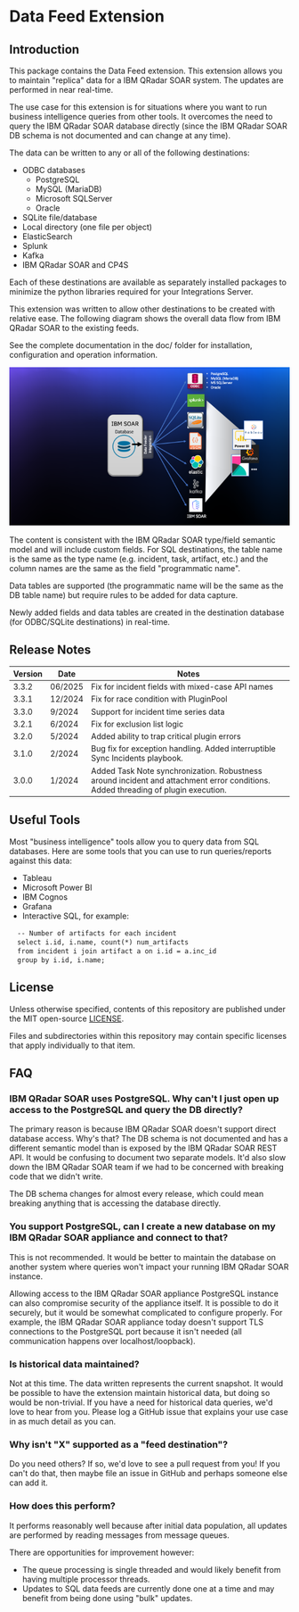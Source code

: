 # Data Feed Extension

## Introduction
This package contains the Data Feed extension.  This extension allows you to maintain "replica" data for a IBM QRadar SOAR system.  The updates are performed in near real-time.

The use case for this extension is for situations where you want to run business intelligence queries from other tools.  It overcomes the need to query the IBM QRadar SOAR database directly (since the IBM QRadar SOAR DB schema is not documented and can change at any time).

The data can be written to any or all of the following destinations:

- ODBC databases
  * PostgreSQL
  * MySQL (MariaDB)
  * Microsoft SQLServer
  * Oracle
- SQLite file/database
- Local directory (one file per object)
- ElasticSearch
- Splunk
- Kafka
- IBM QRadar SOAR and CP4S

Each of these destinations are available as separately installed packages to minimize the python libraries required for your Integrations Server.

This extension was written to allow other destinations to be created with relative ease. The following diagram shows the overall data flow from IBM QRadar SOAR to the existing feeds.

See the complete documentation in the doc/ folder for installation, configuration and operation information.

![Data Feed Diagram](screenshots/diagram2_appexch.png)

The content is consistent with the IBM QRadar SOAR type/field semantic model and will include custom fields.  For SQL destinations, the table name is the same as the type name (e.g. incident, task, artifact, etc.) and the column names are the same as the field "programmatic name".

Data tables are supported (the programmatic name will be the same as the DB table name) but require rules to be added for data capture.

Newly added fields and data tables are created in the destination database (for ODBC/SQLite destinations) in real-time.

## Release Notes
| Version | Date | Notes |
| ------- | ---- | ----- |
| 3.3.2   | 06/2025 | Fix for incident fields with mixed-case API names |
| 3.3.1   | 12/2024 | Fix for race condition with PluginPool |
| 3.3.0   | 9/2024 | Support for incident time series data |
| 3.2.1   | 6/2024 | Fix for exclusion list logic |
| 3.2.0   | 5/2024 | Added ability to trap critical plugin errors |
| 3.1.0   | 2/2024 | Bug fix for exception handling. Added interruptible Sync Incidents playbook. |
| 3.0.0   | 1/2024 | Added Task Note synchronization. Robustness around incident and attachment error conditions. Added threading of plugin execution. |


## Useful Tools
Most "business intelligence" tools allow you to query data from SQL databases.  Here are some tools that you can use to run queries/reports against this data:

* Tableau
* Microsoft Power BI
* IBM Cognos
* Grafana
* Interactive SQL, for example:

```
  -- Number of artifacts for each incident
  select i.id, i.name, count(*) num_artifacts
  from incident i join artifact a on i.id = a.inc_id
  group by i.id, i.name;
```

## License

Unless otherwise specified, contents of this repository are published under the MIT open-source
[LICENSE](LICENSE).

Files and subdirectories within this repository may contain specific licenses that apply individually to that item.

## FAQ
### IBM QRadar SOAR uses PostgreSQL.  Why can't I just open up access to the PostgreSQL and query the DB directly?
The primary reason is because IBM QRadar SOAR doesn't support direct database access.  Why's that?  The DB schema is not documented and has a different semantic model than is exposed by the IBM QRadar SOAR REST API.  It would be confusing to document two separate models.  It'd also slow down the IBM QRadar SOAR team if we had to be concerned with breaking code that we didn't write.

The DB schema changes for almost every release, which could mean breaking anything that is accessing the database directly.

### You support PostgreSQL, can I create a new database on my IBM QRadar SOAR appliance and connect to that?
This is not recommended.  It would be better to maintain the database on another system where queries won't impact your running IBM QRadar SOAR instance.

Allowing access to the IBM QRadar SOAR appliance PostgreSQL instance can also compromise security of the appliance itself.  It is possible to do it securely, but it would be somewhat complicated to configure properly.  For example, the IBM QRadar SOAR appliance today doesn't support TLS connections to the PostgreSQL port because it isn't needed (all communication happens over localhost/loopback).

### Is historical data maintained?
Not at this time.  The data written represents the current snapshot.  It would be possible to have the extension maintain historical data, but doing so would be non-trivial.  If you have a need for historical data queries, we'd love to hear from you.  Please log a GitHub issue that explains your use case in as much detail as you can.

### Why isn't "X" supported as a "feed destination"?
Do you need others?  If so, we'd love to see a pull request from you!  If you can't do that, then maybe file an issue in GitHub and perhaps someone else can add it.

### How does this perform?
It performs reasonably well because after initial data population, all updates are performed by reading messages from message queues.

There are opportunities for improvement however:

* The queue processing is single threaded and would likely benefit from having multiple processor threads.
* Updates to SQL data feeds are currently done one at a time and may benefit from being done using "bulk" updates.
